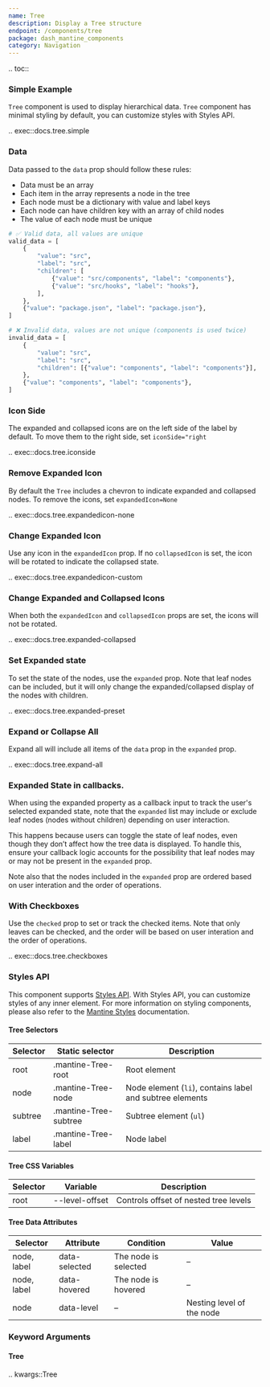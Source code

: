 ```yaml
---
name: Tree
description: Display a Tree structure
endpoint: /components/tree
package: dash_mantine_components
category: Navigation
---
```


.. toc::

### Simple Example

`Tree` component is used to display hierarchical data. `Tree` component has minimal styling by default, you can
customize styles with Styles API.

.. exec::docs.tree.simple

### Data

Data passed to the `data` prop should follow these rules:

- Data must be an array
- Each item in the array represents a node in the tree
- Each node must be a dictionary with value and label keys
- Each node can have children key with an array of child nodes
- The value of each node must be unique


```python
# ✅ Valid data, all values are unique
valid_data = [
    {
        "value": "src",
        "label": "src",
        "children": [
            {"value": "src/components", "label": "components"},
            {"value": "src/hooks", "label": "hooks"},
        ],
    },
    {"value": "package.json", "label": "package.json"},
]

# ❌ Invalid data, values are not unique (components is used twice)
invalid_data = [
    {
        "value": "src",
        "label": "src",
        "children": [{"value": "components", "label": "components"}],
    },
    {"value": "components", "label": "components"},
]

```

### Icon Side

The expanded and collapsed icons are on the left side of the label by default.  To move them to the right side, set `iconSide="right`


.. exec::docs.tree.iconside


### Remove Expanded Icon

By default the `Tree` includes a chevron to indicate expanded and collapsed nodes.  To remove the icons, set `expandedIcon=None`


.. exec::docs.tree.expandedicon-none


### Change Expanded Icon

Use any icon in the `expandedIcon` prop.  If no `collapsedIcon` is set, the icon will be rotated to indicate the collapsed state.

.. exec::docs.tree.expandedicon-custom

### Change Expanded and Collapsed Icons

When both the  `expandedIcon` and `collapsedIcon` props are set, the icons will not be rotated.


.. exec::docs.tree.expanded-collapsed

### Set Expanded state

To set the state of the nodes, use the `expanded` prop.  Note that leaf nodes can be included, but it will only change
the expanded/collapsed display of the nodes with children.


.. exec::docs.tree.expanded-preset

### Expand or Collapse All

Expand all will include all items of the `data` prop in the `expanded` prop.

.. exec::docs.tree.expand-all

### Expanded State in callbacks.

When using the expanded property as a callback input to track the user's selected expanded state, note that the `expanded`
list may include or exclude leaf nodes (nodes without children) depending on user interaction.

This happens because users can toggle the state of leaf nodes, even though they don’t affect how the tree data is 
displayed. To handle this, ensure your callback logic accounts for the possibility that leaf nodes may or may not
be present in the `expanded` prop.

Note also that the nodes included in the `expanded` prop are ordered based on user interation and the order of operations.

### With Checkboxes

Use the `checked` prop to set or track the checked items.  Note that only leaves can be checked, and the order will be
based on user interation and the order of operations. 

.. exec::docs.tree.checkboxes

### Styles API

This component supports [Styles API](/styles-api). With Styles API, you can customize styles of any inner element.
For more information on styling components,  please also refer to the [Mantine Styles](https://mantine.dev/styles/styles-overview/) documentation.

#### Tree Selectors

| Selector | Static selector         | Description                         |
|----------|--------------------------|-------------------------------------|
| root     | .mantine-Tree-root       | Root element                        |
| node     | .mantine-Tree-node       | Node element (`li`), contains label and subtree elements |
| subtree  | .mantine-Tree-subtree    | Subtree element (`ul`)              |
| label    | .mantine-Tree-label      | Node label                          |



#### Tree CSS Variables

| Selector | Variable        | Description                           |
|----------|-----------------|---------------------------------------|
| root     | --level-offset  | Controls offset of nested tree levels |



#### Tree Data Attributes

| Selector     | Attribute      | Condition              | Value                  |
|--------------|----------------|------------------------|------------------------|
| node, label  | data-selected  | The node is selected   | –                      |
| node, label  | data-hovered   | The node is hovered    | –                      |
| node         | data-level     | –                      | Nesting level of the node |


### Keyword Arguments

#### Tree

.. kwargs::Tree
